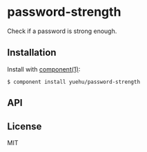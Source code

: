 
# password-strength

  Check if a password is strong enough.

## Installation

  Install with [component(1)](http://component.io):

    $ component install yuehu/password-strength

## API



## License

  MIT
